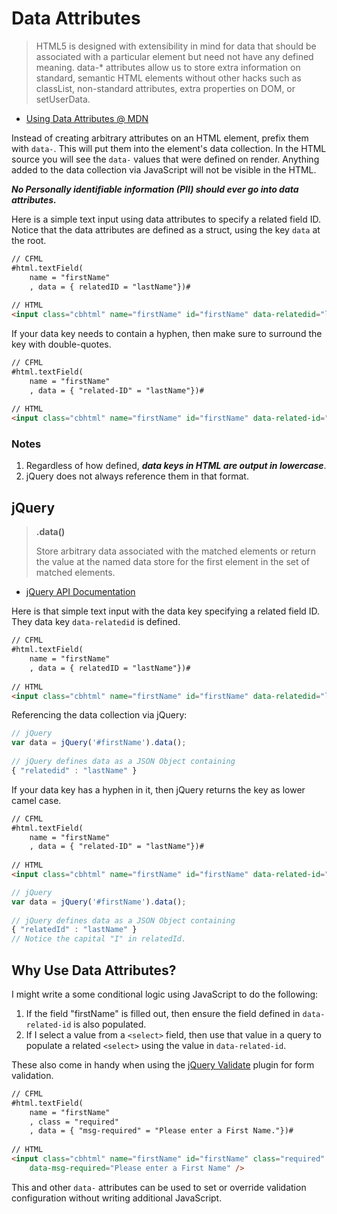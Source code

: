 # Data Attributes

> HTML5 is designed with extensibility in mind for data that should be associated with a particular element but need not have any defined meaning. data-* attributes allow us to store extra information on standard, semantic HTML elements without other hacks such as classList, non-standard attributes, extra properties on DOM, or setUserData.

- [Using Data Attributes @ MDN](https://developer.mozilla.org/en-US/docs/Web/Guide/HTML/Using_data_attributes)

Instead of creating arbitrary attributes on an HTML element, prefix them with `data-`. This will put them into the element's data collection. In the HTML source you will see the `data-` values that were defined on render. Anything added to the data collection via JavaScript will not be visible in the HTML.

***No Personally identifiable information (PII) should ever go into data attributes.***

Here is a simple text input using data attributes to specify a related field ID. Notice that the data attributes are defined as a struct, using the key `data` at the root.

```html
// CFML
#html.textField(
    name = "firstName"
    , data = { relatedID = "lastName"})#
 
// HTML
<input class="cbhtml" name="firstName" id="firstName" data-relatedid="lastName" type="text"/>
```

If your data key needs to contain a hyphen, then make sure to surround the key with double-quotes.

```html
// CFML
#html.textField(
    name = "firstName"
    , data = { "related-ID" = "lastName"})#
 
// HTML
<input class="cbhtml" name="firstName" id="firstName" data-related-id="lastName" type="text"/>
```

### Notes

1. Regardless of how defined, ***data keys in HTML are output in lowercase***. 
2. jQuery does not always reference them in that format.

## jQuery

> **.data()**
> 
> Store arbitrary data associated with the matched elements or return the value at the named data store for the first element in the set of matched elements.

- [jQuery API Documentation](http://atlas.altidev.net/confluence/pages/editpage.action?pageId=69697538)

Here is that simple text input with the data key specifying a related field ID. They data key `data-relatedid` is defined.

```html
// CFML
#html.textField(
    name = "firstName"
    , data = { relatedID = "lastName"})#
 
// HTML
<input class="cbhtml" name="firstName" id="firstName" data-relatedid="lastName" type="text"/>
```
Referencing the data collection via jQuery:
```javascript
// jQuery
var data = jQuery('#firstName').data();
 
// jQuery defines data as a JSON Object containing
{ "relatedid" : "lastName" }
```
 If your data key has a hyphen in it, then jQuery returns the key as lower camel case.

```html
// CFML
#html.textField(
    name = "firstName"
    , data = { "related-ID" = "lastName"})#
 
// HTML
<input class="cbhtml" name="firstName" id="firstName" data-related-id="lastName" type="text"/>
```

```javascript
// jQuery
var data = jQuery('#firstName').data();
 
// jQuery defines data as a JSON Object containing
{ "relatedId" : "lastName" }
// Notice the capital "I" in relatedId.
```

## Why Use Data Attributes?

I might write a some conditional logic using JavaScript to do the following:

1. If the field "firstName" is filled out, then ensure the field defined in `data-related-id` is also populated.
2. If I select a value from a `<select>` field, then use that value in a query to populate a related `<select>` using the value in `data-related-id`.

These also come in handy when using the [jQuery Validate](http://jqueryvalidation.org/) plugin for form validation.

```html
// CFML
#html.textField(
    name = "firstName"
    , class = "required"
    , data = { "msg-required" = "Please enter a First Name."})#
 
// HTML
<input class="cbhtml" name="firstName" id="firstName" class="required" type="text"
    data-msg-required="Please enter a First Name" />
```

This and other `data-` attributes can be used to set or override validation configuration without writing additional JavaScript.